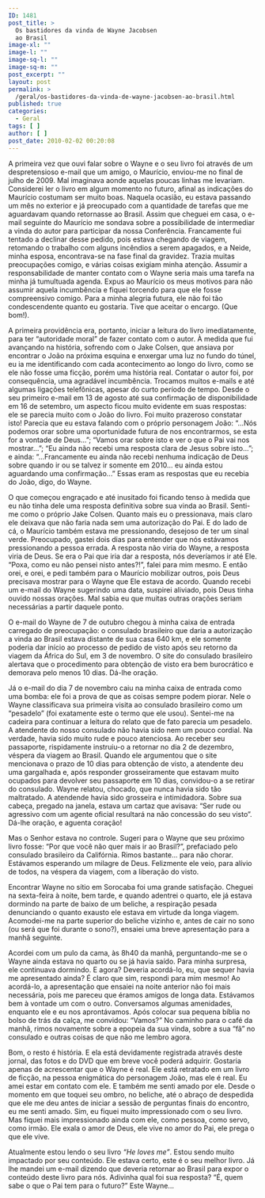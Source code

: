```yaml
---
ID: 1481
post_title: >
  Os bastidores da vinda de Wayne Jacobsen
  ao Brasil
image-xl: ""
image-l: ""
image-sq-l: ""
image-sq-m: ""
post_excerpt: ""
layout: post
permalink: >
  /geral/os-bastidores-da-vinda-de-wayne-jacobsen-ao-brasil.html
published: true
categories:
  - Geral
tags: [ ]
author: [ ]
post_date: 2010-02-02 00:20:08
---
```

<!-- p.p1 {margin: 0.0px 0.0px 0.0px 0.0px; text-align: justify; text-indent: 14.1px; font: 10.5px Georgia} p.p2 {margin: 0.0px 0.0px 0.0px 0.0px; text-align: justify; text-indent: 14.1px; font: 10.5px Georgia; min-height: 12.0px} -->A primeira vez que ouvi falar sobre o Wayne e o seu livro foi através de um despretensioso e-mail que um amigo, o Maurício, enviou-me no final de julho de 2009. Mal imaginava aonde aquelas poucas linhas me levariam. Considerei ler o livro em algum momento no futuro, afinal as indicações do Maurício costumam ser muito boas. Naquela ocasião, eu estava passando um mês no exterior e já preocupado com a quantidade de tarefas que me aguardavam quando retornasse ao Brasil. Assim que cheguei em casa, o e-mail seguinte do Maurício me sondava sobre a possibilidade de intermediar a vinda do autor para participar da nossa Conferência. Francamente fui tentado a declinar desse pedido, pois estava chegando de viagem, retomando o trabalho com alguns incêndios a serem apagados, e a Neide, minha esposa, encontrava-se na fase final da gravidez. Trazia muitas preocupações comigo, e várias coisas exigiam minha atenção. Assumir a responsabilidade de manter contato com o Wayne seria mais uma tarefa na minha já tumultuada agenda. Expus ao Maurício os meus motivos para não assumir aquela incumbência e fiquei torcendo para que ele fosse compreensivo comigo. Para a minha alegria futura, ele não foi tão condescendente quanto eu gostaria. Tive que aceitar o encargo. (Que bom!).

A primeira providência era, portanto, iniciar a leitura do livro imediatamente, para ter “autoridade moral” de fazer contato com o autor. À medida que fui avançando na história, sofrendo com o Jake Colsen, que ansiava por encontrar o João na próxima esquina e enxergar uma luz no fundo do túnel, eu ia me identificando com cada acontecimento ao longo do livro, como se ele não fosse uma ficção, porém uma história real. Contatar o autor foi, por consequência, uma agradável incumbência. Trocamos muitos e-mails e até algumas ligações telefônicas, apesar do curto período de tempo. Desde o seu primeiro e-mail em 13 de agosto até sua confirmação de disponibilidade em 16 de setembro, um aspecto ficou muito evidente em suas respostas: ele se parecia muito com o João do livro. Foi muito prazeroso constatar isto! Parecia que eu estava falando com o próprio personagem João: “...Nós podemos orar sobre uma oportunidade futura de nos encontrarmos, se esta for a vontade de Deus...”; “Vamos orar sobre isto e ver o que o Pai vai nos mostrar...”; “Eu ainda não recebi uma resposta clara de Jesus sobre isto...”; e ainda: “...Francamente eu ainda não recebi nenhuma indicação de Deus sobre quando ir ou se talvez ir somente em 2010... eu ainda estou aguardando uma confirmação...” Essas eram as respostas que eu recebia do João, digo, do Wayne.

O que começou engraçado e até inusitado foi ficando tenso à medida que eu não tinha dele uma resposta definitiva sobre sua vinda ao Brasil. Senti-me como o próprio Jake Colsen. Quanto mais eu o pressionava, mais claro ele deixava que não faria nada sem uma autorização do Pai. E do lado de cá, o Maurício também estava me pressionando, desejoso de ter um sinal verde. Preocupado, gastei dois dias para entender que nós estávamos pressionando a pessoa errada. A resposta não viria do Wayne, a resposta viria de Deus. Se era o Pai que iria dar a resposta, nós deveríamos ir até Ele. “Poxa, como eu não pensei nisto antes?!”, falei para mim mesmo. E então orei, e orei, e pedi também para o Maurício mobilizar outros, pois Deus precisava mostrar para o Wayne que Ele estava de acordo. Quando recebi um e-mail do Wayne sugerindo uma data, suspirei aliviado, pois Deus tinha ouvido nossas orações. Mal sabia eu que muitas outras orações seriam necessárias a partir daquele ponto.

O e-mail do Wayne de 7 de outubro chegou à minha caixa de entrada carregado de preocupação: o consulado brasileiro que daria a autorização a vinda ao Brasil estava distante de sua casa 640 km, e ele somente poderia dar início ao processo de pedido de visto após seu retorno da viagem da África do Sul, em 3 de novembro. O site do consulado brasileiro alertava que o procedimento para obtenção de visto era bem burocrático e demorava pelo menos 10 dias. Dá-lhe oração.

Já o e-mail do dia 7 de novembro caiu na minha caixa de entrada como uma bomba: ele foi a prova de que as coisas sempre podem piorar. Nele o Wayne classificava sua primeira visita ao consulado brasileiro como um “pesadelo” (foi exatamente este o termo que ele usou). Sentei-me na cadeira para continuar a leitura do relato que de fato parecia um pesadelo. A atendente do nosso consulado não havia sido nem um pouco cordial. Na verdade, havia sido muito rude e pouco atenciosa. Ao receber seu passaporte, rispidamente instruiu-o a retornar no dia 2 de dezembro, véspera da viagem ao Brasil. Quando ele argumentou que o site mencionava o prazo de 10 dias para obtenção de visto, a atendente deu uma gargalhada e, após responder grosseiramente que estavam muito ocupados para devolver seu passaporte em 10 dias, convidou-o a se retirar do consulado. Wayne relatou, chocado, que nunca havia sido tão maltratado. A atendende havia sido grosseira e intimidadora. Sobre sua cabeça, pregado na janela, estava um cartaz que avisava: “Ser rude ou agressivo com um agente oficial resultará na não concessão do seu visto”. Dá-lhe oração, e aguenta coração!

Mas o Senhor estava no controle. Sugeri para o Wayne que seu próximo livro fosse: “Por que você não quer mais ir ao Brasil?”, prefaciado pelo consulado brasileiro da Califórnia. Rimos bastante... para não chorar. Estávamos esperando um milagre de Deus. Felizmente ele veio, para alívio de todos, na véspera da viagem, com a liberação do visto.

Encontrar Wayne no sítio em Sorocaba foi uma grande satisfação. Cheguei na sexta-feira à noite, bem tarde, e quando adentrei o quarto, ele já estava dormindo na parte de baixo de um beliche, a respiração pesada denunciando o quanto exausto ele estava em virtude da longa viagem. Acomodei-me na parte superior do beliche vizinho e, antes de cair no sono (ou será que foi durante o sono?), ensaiei uma breve apresentação para a manhã seguinte.

Acordei com um pulo da cama, às 8h40 da manhã, perguntando-me se o Wayne ainda estava no quarto ou se já havia saído. Para minha surpresa, ele continuava dormindo. E agora? Deveria acordá-lo, eu, que sequer havia me apresentado ainda? É claro que sim, respondi para mim mesmo! Ao acordá-lo, a apresentação que ensaiei na noite anterior não foi mais necessária, pois me pareceu que éramos amigos de longa data. Estávamos bem à vontade um com o outro. Conversamos algumas amenidades, enquanto ele e eu nos aprontávamos. Após colocar sua pequena bíblia no bolso de trás da calça, me convidou: “Vamos?” No caminho para o café da manhã, rimos novamente sobre a epopeia da sua vinda, sobre a sua “fã” no consulado e outras coisas de que não me lembro agora.

Bom, o resto é história. E ela está devidamente registrada através deste jornal, das fotos e do DVD que em breve você poderá adquirir. Gostaria apenas de acrescentar que o Wayne é real. Ele está retratado em um livro de ficção, na pessoa enigmática do personagem João, mas ele é real. Eu amei estar em contato com ele. E também me senti amado por ele. Desde o momento em que toquei seu ombro, no beliche, até o abraço de despedida que ele me deu antes de iniciar a sessão de perguntas finais do encontro, eu me senti amado. Sim, eu fiquei muito impressionado com o seu livro. Mas fiquei mais impressionado ainda com ele, como pessoa, como servo, como irmão. Ele exala o amor de Deus, ele vive no amor do Pai, ele prega o que ele vive.

Atualmente estou lendo o seu livro <em>“He loves me”</em>. Estou sendo muito impactado por seu conteúdo. Ele estava certo, este é o seu melhor livro. Já lhe mandei um e-mail dizendo que deveria retornar ao Brasil para expor o conteúdo deste livro para nós. Adivinha qual foi sua resposta? “É, quem sabe o que o Pai tem para o futuro?” Este Wayne...

&nbsp;